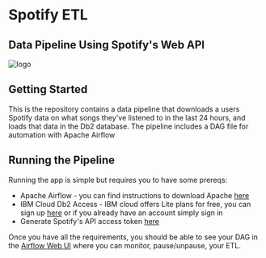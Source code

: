 # Spotify ETL
## Data Pipeline Using Spotify's Web API
![logo](https://images.indianexpress.com/2021/08/Spotify.jpg)
## Getting Started
This is the repository contains a data pipeline that downloads a users Spotify data on what songs they've listened to in the last 24 hours, and loads that data in the Db2 database. The pipeline includes a DAG file for automation with Apache Airflow

## Running the Pipeline
Running the app is simple but requires you to have some prereqs:
* Apache Airflow  - you can find instructions to download Apache [here](https://airflow.apache.org/docs/apache-airflow/1.10.12/start.html)
* IBM Cloud Db2 Access - IBM cloud offers Lite plans for free, you can sign up [here](https://cloud.ibm.com/registration/premium1) or if you already have an account simply sign in
* Generate Spotify's API access token [here](https://developer.spotify.com/console/get-recently-played/)

Once you have all the requirements, you should be able to see your DAG in the [Airflow Web UI](http://localhost:8080/) where you can monitor, pause/unpause, your ETL.
